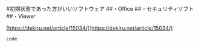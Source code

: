 <!--
title:   Amazon Workspacesをデフォルトのまま導入して分かったこと
tags:    AWS,SnippingTool,Windows10,viewer,workspaces
id:      ec7489cd15c95a8d2821
private: false
-->
#初期状態であった方がいいソフトウェア
##・Office
##・セキュリティソフト
##・Viewer


[https://dekiru.net/article/15034/](https://dekiru.net/article/15034/)



```php:filename.php
code
```